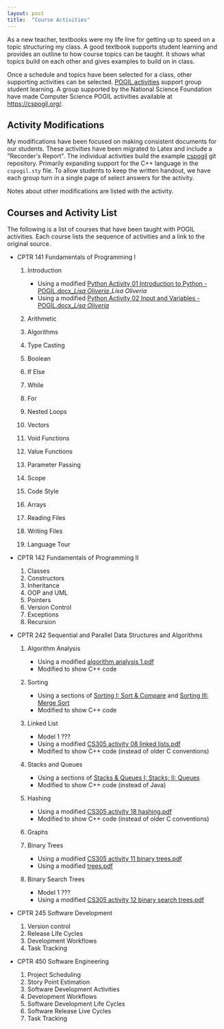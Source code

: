 ```yaml
---
layout: post
title:  "Course Activities"
---
```


As a new teacher, textbooks were my life line for getting up to speed on a topic structuring my class.
A good textbook supports student learning and provides an outline to how course topics can be taught.
It shows what topics build on each other and gives examples to build on in class.

Once a schedule and topics have been selected for a class, other supporting activities can be selected.
[POGIL activities](https://www.pogil.org/about-pogil/what-is-pogil) support group student learning.
A group supported by the National Science Foundation have made Computer Science POGIL activities available at <https://cspogil.org/>.

## Activity Modifications

My modifications have been focused on making consistent documents for our students.
These activities have been migrated to Latex and include a "Recorder's Report".
The individual activities build the example [cspogil](https://github.com/ChrisMayfield/cspogil) git repository.
Primarily expanding support for the C++ language in the `cspogil.sty` file.
To allow students to keep the written handout, we have each group turn in a single page of select answers for the activity.

Notes about other modifications are listed with the activity.

## Courses and Activity List

The following is a list of courses that have been taught with POGIL activities.
Each course lists the sequence of activities and a link to the original source.

* CPTR 141 Fundamentals of Programming I

    1. Introduction
        * Using a modified [Python Activity 01 Introduction to Python - POGIL.docx_<i>Lisa Oliveria</i>](https://www.dropbox.com/sh/2fx6pg4ydpu9t7x/AACvLyAlrysy9yMgBHgz20G3a/Python%20Activity%2001%20Introduction%20to%20Python%20-%20POGIL.docx?dl=0)_<i>Lisa Oliveria</i>
        * Using a modified [Python Activity 02 Input and Variables - POGIL.docx_<i>Lisa Oliveria</i>](https://www.dropbox.com/sh/2fx6pg4ydpu9t7x/AAASwg-_wHWehxcAZV0Fp70ua/Python%20Activity%2002%20Input%20and%20Variables%20-%20POGIL.docx?dl=0)

    1. Arithmetic

    1. Algorithms
    1. Type Casting
    1. Boolean
    1. If Else
    1. While
    1. For
    1. Nested Loops
    1. Vectors
    1. Void Functions
    1. Value Functions
    1. Parameter Passing
    1. Scope
    1. Code Style
    1. Arrays
    1. Reading Files
    1. Writing Files
    1. Language Tour


* CPTR 142 Fundamentals of Programming II

    1. Classes
    1. Constructors
    1. Inheritance
    1. OOP and UML
    1. Pointers
    1. Version Control
    1. Exceptions
    1. Recursion


* CPTR 242 Sequential and Parallel Data Structures and Algorithms

    1. Algorithm Analysis

        * Using a modified [algorithm analysis 1.pdf](https://www.dropbox.com/sh/5nm6rbih4ygp12f/AACSY2zM_-VNVSk5Sjzf2qFIa)
        * Modified to show C++ code

    1. Sorting

        * Using a sections of [Sorting I: Sort & Compare](https://cspogil.org/Clif%2BKussmaul%2B-%2BAlgorithms%2Band%2BComputation)
          and [Sorting III: Merge Sort](https://cspogil.org/Clif%2BKussmaul%2B-%2BAlgorithms%2Band%2BComputation)
        * Modified to show C++ code

    1. Linked List

        * Model 1 ???
        * Using a modified [CS305 activity 08 linked lists.pdf](https://www.dropbox.com/sh/rl0yyth9g06psva/AADB0Cj4isIX5DAyrspqj8mFa)
        * Modified to show C++ code (instead of older C conventions)

    1. Stacks and Queues

        * Using a sections of [Stacks & Queues I: Stacks; II: Queues](https://cspogil.org/Clif%2BKussmaul%2B-%2BAlgorithms%2Band%2BComputation)
        * Modified to show C++ code (instead of Java)

    1. Hashing

        * Using a modified [CS305 activity 18 hashing.pdf](https://www.dropbox.com/sh/rl0yyth9g06psva/AADB0Cj4isIX5DAyrspqj8mFa)
        * Modified to show C++ code (instead of older C conventions)

    1. Graphs
    1. Binary Trees

        * Using a modified [CS305 activity 11 binary trees.pdf](https://www.dropbox.com/sh/rl0yyth9g06psva/AADB0Cj4isIX5DAyrspqj8mFa)
        * Using a modified [trees.pdf](https://www.dropbox.com/sh/5nm6rbih4ygp12f/AACSY2zM_-VNVSk5Sjzf2qFIa)
      
    1. Binary Search Trees

        * Model 1 ???
        * Using a modified [CS305 activity 12 binary search trees.pdf](https://www.dropbox.com/sh/rl0yyth9g06psva/AADB0Cj4isIX5DAyrspqj8mFa)


* CPTR 245 Software Development

    1. Version control
    1. Release Life Cycles
    1. Development Workflows
    1. Task Tracking


* CPTR 450 Software Engineering

    1. Project Scheduling
    1. Story Point Estimation
    1. Software Development Activities
    1. Development Workflows
    1. Software Development Life Cycles
    1. Software Release Live Cycles
    1. Task Tracking
